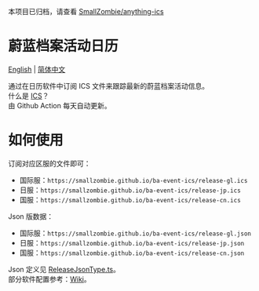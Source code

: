 本项目已归档，请查看 [SmallZombie/anything-ics](https://github.com/SmallZombie/anything-ics)


# 蔚蓝档案活动日历
[English](README.md) | [简体中文](README.zh-CN.md)

通过在日历软件中订阅 ICS 文件来跟踪最新的蔚蓝档案活动信息。\
什么是 [ICS](https://en.wikipedia.org/wiki/ICalendar)？\
由 Github Action 每天自动更新。


# 如何使用
订阅对应区服的文件即可：
- 国际服：`https://smallzombie.github.io/ba-event-ics/release-gl.ics`
- 日服：`https://smallzombie.github.io/ba-event-ics/release-jp.ics`
- 国服：`https://smallzombie.github.io/ba-event-ics/release-cn.ics`

Json 版数据：
- 国际服：`https://smallzombie.github.io/ba-event-ics/release-gl.json`
- 日服：`https://smallzombie.github.io/ba-event-ics/release-jp.json`
- 国服：`https://smallzombie.github.io/ba-event-ics/release-cn.json`

Json 定义见 [ReleaseJsonType.ts](src/type/ReleaseJsonType.ts)。\
部分软件配置参考：[Wiki](https://github.com/SmallZombie/genshin-birthday-ics/wiki)。
